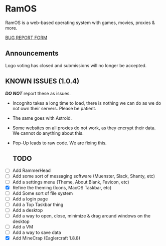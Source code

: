 # RamOS
RamOS is a web-based operating system with games, movies, proxies & more.

[BUG REPORT FORM](https://forms.gle/J9ngh7xiP5cMVs9y6)

## Announcements
Logo voting has closed and submissions will no longer be accepted.
## KNOWN ISSUES (1.0.4)
**_DO NOT_** report these as issues.
- Incognito takes a long time to load, there is nothing we can do as we do not own their servers. Please be patient.
- The same goes with Astroid.
- Some websites on all proxies do not work, as they encrypt their data. We cannot do anything about this.
- Pop-Up leads to raw code. We are fixing this.

  ## TODO
- [ ] Add RammerHead
- [ ] Add some sort of messaging software (Muenster, Slack, Shanty, etc)
- [ ] Add a settings menu (Theme, About:Blank, Favicon, etc)
- [x] Refine the theming (Icons, MacOS Taskbar, etc)
- [ ] Add Some sort of file system
- [ ] Add a login page
- [ ] Add a Top Taskbar thing
- [ ] Add a desktop
- [ ] Add a way to open, close, minimize & drag around windows on the desktop
- [ ] Add a VM
- [ ] Add a way to save data
- [x] Add MineCrap (Eaglercraft 1.8.8)
